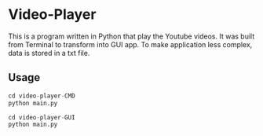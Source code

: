 # Video-Player
This is a program written in Python that play the Youtube videos. It was built from Terminal to transform into GUI app. To make application less complex, data is stored in a txt file.

## Usage
```python
cd video-player-CMD
python main.py
```

```python
cd video-player-GUI
python main.py
```
